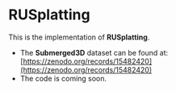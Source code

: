 # RUSplatting

This is the implementation of **RUSplatting**.

- The **Submerged3D** dataset can be found at: [https://zenodo.org/records/15482420](https://zenodo.org/records/15482420)
- The code is coming soon.
